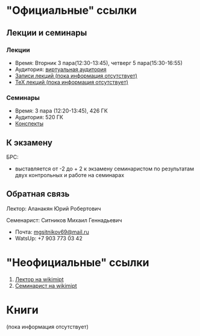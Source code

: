 # "Официальные" ссылки

## Лекции и семинары
### Лекции  
- Время: Вторник 3 пара(12:30-13:45), четверг 5 пара(15:30-16:55)
- Аудитория: [виртуальная аудитория](https://mipt.ru/education/elektronnoe-obuchenie/virtualRooms/gen.phys.php)
- [Записи лекций (пока информация отсутствует)]()
- [ТеХ лекций (пока информация отсутствует)]()

### Семинары  
- Время: 3 пара (12:20-13:45), 426 ГК
- Аудитория: 520 ГК
- [Конспекты](https://drive.google.com/drive/folders/1tFJHs2UJKf76ZTd9OdfSJd9GpGjniu1l?usp=sharing)

## К экзамену
БРС:  
- выставляется от -2 до + 2 к экзамену семинаристом по результатам двух контрольных и работе на семинарах

## Обратная связь
Лектор: Аланакян Юрий Робертович

Семенарист: Ситников Михаил Геннадьевич
- Почта: mgsitnikov69@mail.ru
- WatsUp: +7 903 773 03 42

# "Неофициальные" ссылки
1. [Лектор на wikimipt](http://wikimipt.org/wiki/%D0%90%D0%BB%D0%B0%D0%BD%D0%B0%D0%BA%D1%8F%D0%BD_%D0%AE%D1%80%D0%B8%D0%B9_%D0%A0%D0%BE%D0%B1%D0%B5%D1%80%D1%82%D0%BE%D0%B2%D0%B8%D1%87)  
1. [Семинарист на wikimipt](http://wikimipt.org/wiki/Ситников_Михаил_Геннадьевич)  

# Книги
(пока информация отсутствует)

